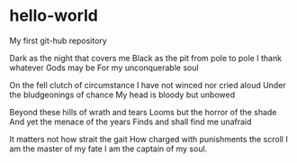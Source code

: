 # hello-world
My first git-hub repository

Dark as the night that covers me
Black as the pit from pole to pole
I thank whatever Gods may be
For my unconquerable soul

On the fell clutch of circumstance
I have not winced nor cried aloud
Under the bludgeonings of chance
My head is bloody but unbowed

Beyond these hills of wrath and tears
Looms but the horror of the shade
And yet the menace of the years
Finds and shall find me unafraid

It matters not how strait the gait
How charged with punishments the scroll
I am the master of my fate
I am the captain of my soul.
